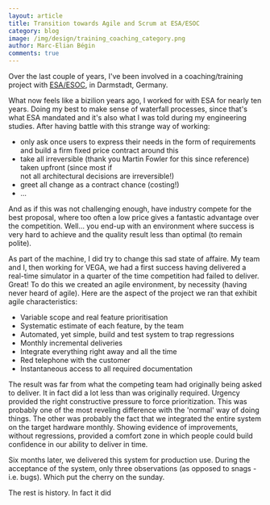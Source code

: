 ```yaml
---
layout: article
title: Transition towards Agile and Scrum at ESA/ESOC
category: blog
image: /img/design/training_coaching_category.png
author: Marc-Elian Bégin
comments: true
---
```


Over the last couple of years, I've been involved in a coaching/training project with [ESA/ESOC](http://www.esa.int/esoc), in Darmstadt, Germany.

What now feels like a bizilion years ago, I worked for with ESA for nearly ten years. Doing my best
to make sense of waterfall processes, since that's what ESA mandated and it's also what I was
told during my engineering studies. After having battle with this strange way of working:

* only ask once users to express their needs in the form of requirements and build a firm fixed
  price contract around this
* take all irreversible (thank you Martin Fowler for this since reference) taken upfront (since most if     
  not all architectural decisions are irreversible!) 
* greet all change as a contract chance (costing!)
* ...

And as if this was not challenging enough, have industry compete for the best proposal, where too often
a low price gives a fantastic advantage over the competition. Well... you end-up with an environment
where success is very hard to achieve and the quality result less than optimal (to remain polite).

As part of the machine, I did try to change this sad state of affaire. My team and I, then
working for VEGA, we had a first success having delivered a real-time simulator in a quarter of the time competition had failed to deliver. Great! To do this we created an agile environment, by necessity (having never heard of agile). Here are the aspect of the project we ran that exhibit agile characteristics:

* Variable scope and real feature prioritisation
* Systematic estimate of each feature, by the team
* Automated, yet simple, build and test system to trap regressions
* Monthly incremental deliveries
* Integrate everything right away and all the time
* Red telephone with the customer
* Instantaneous access to all required documentation

The result was far from what the competing team had originally being asked to deliver. It in fact did
a lot less than was originally required. Urgency provided the right constructive pressure to force
prioritization. This was probably one of the most reveling difference with the 'normal' way of doing things. The other was probably the fact that we integrated the entire system on the target hardware monthly. Showing evidence of improvements, without regressions, provided a comfort zone in which people 
could build confidence in our ability to deliver in time.

Six months later, we delivered this system for production use. During the acceptance of the system, only
three observations (as opposed to snags - i.e. bugs). Which put the cherry on the sunday.

The rest is history. In fact it did











  
